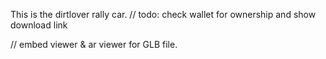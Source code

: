 This is the dirtlover rally car.
// todo: check wallet for ownership and show download link

// embed viewer & ar viewer for GLB file.
